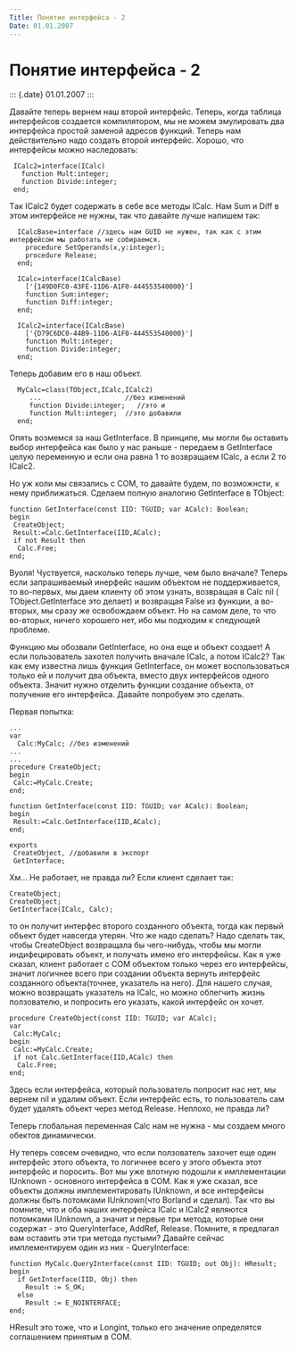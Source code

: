 ```yaml
---
Title: Понятие интерфейса - 2
Date: 01.01.2007
---
```



Понятие интерфейса - 2
=======================

::: {.date}
01.01.2007
:::

Давайте теперь вернем наш второй интерфейс. Теперь, когда таблица
интерфейсов создается компилятором, мы не можем эмулировать два
интерфейса простой заменой адресов функций. Теперь нам действительно
надо создать второй интерфейс. Хорошо, что интерфейсы можно наследовать:

     ICalc2=interface(ICalc)
       function Mult:integer;
       function Divide:integer;
     end;

Tак ICalc2 будет содержать в себе все методы ICalc. Нам Sum и Diff в
этом интерфейсе не нужны, так что давайте лучше напишем так:

      ICalcBase=interface //здесь нам GUID не нужен, так как с этим интерфейсом мы работать не собираемся.
        procedure SetOperands(x,y:integer);
        procedure Release;
      end;
     
      ICalc=interface(ICalcBase)
        ['{149D0FC0-43FE-11D6-A1F0-444553540000}']
        function Sum:integer;
        function Diff:integer;
      end;
     
      ICalc2=interface(ICalcBase)
        ['{D79C6DC0-44B9-11D6-A1F0-444553540000}']
        function Mult:integer;
        function Divide:integer;
      end;

Теперь добавим его в наш объект.

      MyCalc=class(TObject,ICalc,ICalc2)
         ...                     //без изменений
         function Divide:integer;   //это и
         function Mult:integer;  //это добавили
      end;

Опять возмемся за наш GetInterface. В принципе, мы могли бы оставить
выбор интерфейса как было у нас раньше - передаем в GetInterface целую
переменную и если она равна 1 то возвращаем ICalc, а если 2 то ICalc2.

Но уж коли мы связались с COM, то давайте будем, по возможнсти, к нему
приближаться. Сделаем полную аналогию GetInterface в TObject:

    function GetInterface(const IID: TGUID; var ACalc): Boolean;
    begin
     CreateObject;
     Result:=Сalc.GetInterface(IID,ACalc);
     if not Result then
      Calc.Free;  
    end;

Вуоля! Чуствуется, насколько теперь лучше, чем было вначале? Теперь если
запрашиваемый инерфейс нашим объектом не поддерживается, то во-первых,
мы даем клиенту об этом узнать, возвращая в Calc nil (
TObject.GetInterface это делает) и возвращая False из функции, а во-
вторых, мы сразу же освобождаем объект. Но на самом деле, то что
во-вторых, ничего хорошего нет, ибо мы подходим к следующей проблеме.

Функцию мы обозвали GetInterface, но она еще и объект создает! А если
пользователь захотел получить вначале ICalc, а потом ICalc2? Так как ему
известна лишь функция GetInterface, он может воспользоваться только ей и
получит два объекта, вместо двух интерфейсов одного объекта. Значит
нужно отделить функции создание объекта, от получение его интерфейса.
Давайте попробуем это сделать.

Первая попытка:

    ...
    var
      Calc:MyCalc; //без изменений
    ...
    ...
    procedure CreateObject;
    begin
     Calc:=MyCalc.Create;
    end;
     
    function GetInterface(const IID: TGUID; var ACalc): Boolean;
    begin
     Result:=Сalc.GetInterface(IID,ACalc);
    end;
     
    exports
     CreateObject, //добавили в экспорт 
     GetInterface;

Хм... Не работает, не правда ли? Если клиент сделает так:

    CreateObject;
    CreateObject;
    GetInterface(ICalc, Calc);

то он получит интерфес второго созданного объекта, тогда как первый
объект будет навсегда утерян. Что же надо сделать? Надо сделать так,
чтобы CreateObject возвращала бы чего-нибудь, чтобы мы могли
индифецировать объект, и получать имено его интерфейсы. Как я уже
сказал, клиент работает с COM объектом только через его интерфейсы,
значит логичнее всего при создании объекта вернуть интерфейс созданного
объекта(точнее, указатель на него). Для нашего случая, можно возвращать
указатель на ICalc, но можно облегчить жизнь ползователю, и попросить
его указать, какой интерфейс он хочет.

    procedure CreateObject(const IID: TGUID; var ACalc);
    var
     Сalc:MyCalc;
    begin
     Calc:=MyCalc.Create;
     if not Calc.GetInterface(IID,ACalc) then
      Calc.Free;
    end;

Здесь если интерфейса, который пользователь попросит нас нет, мы вернем
nil и удалим объект. Если интерфейс есть, то пользователь сам будет
удалять объект через метод Release. Неплохо, не правда ли?

Теперь глобальная переменная Calc нам не нужна - мы создаем много
обектов динамически.

Ну теперь совсем очевидно, что если ползователь захочет еще один
интерфейс этого объекта, то логичнее всего у этого объекта этот
интерфейс и поросить. Вот мы уже влотную подошли к имплементации
IUnknown - основного интерфейса в COM. Как я уже сказал, все объекты
должны имплементировать IUnknown, и все интерфейсы должны быть потомками
IUnknown(что Borland и сделал). Так что вы помните, что и оба наших
интерфейса ICalc и ICalc2 являются потомками IUnknown, а значит и первые
три метода, которые они содержат - это QueryInterface, AddRef, Release.
Помните, я предлагал вам оставить эти три метода пустыми? Давайте сейчас
имплементируем один из них - QueryInterface:

    function MyCalc.QueryInterface(const IID: TGUID; out Obj): HResult;
    begin
      if GetInterface(IID, Obj) then
        Result := S_OK;
      else
        Result := E_NOINTERFACE;
    end;

HResult это тоже, что и Longint, только его значение определятся
соглашением принятым в COM.
